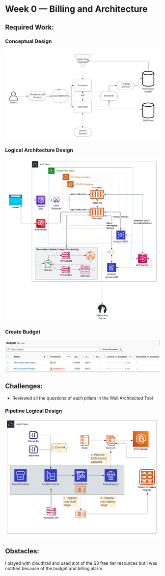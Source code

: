 # Week 0 — Billing and Architecture

## Required Work:

### Conceptual Design

![conceptual-diagram](assets/week0-conceptual-diagram.png)

### Logical Architecture Design

![main-diagram](assets/week0-logical-diagram-main.png)

### Create Budget

![budget](assets/budget-aws.png)

## Challenges:

- Reviewed all the questions of each pillars in the Well Architected Tool

### Pipeline Logical Design

![pipeline-diagram](assets/week0-logical-diagram-pipeline.png)

## Obstacles:

I played with cloudtrail and used alot of the S3 free tier resources but I was notified because of the budget and billing alarm.
